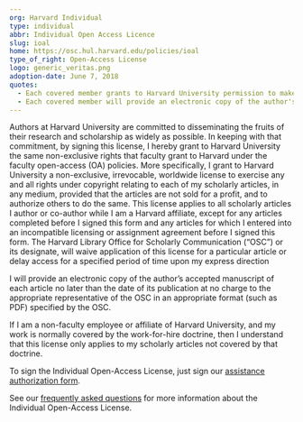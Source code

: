 ```yaml
---
org: Harvard Individual
type: individual
abbr: Individual Open Access Licence
slug: ioal
home: https://osc.hul.harvard.edu/policies/ioal
type_of_right: Open-Access License
logo: generic_veritas.png
adoption-date: June 7, 2018
quotes:
  - Each covered member grants to Harvard University permission to make available his or her scholarly articles whose subject relates to the purview of research at the Berkman Center, and to exercise the copyright in those articles.
  - Each covered member will provide an electronic copy of the author's final version of each article no later than the date of its publication.
---
```


Authors at Harvard University are committed to disseminating the fruits of their research and scholarship as widely as possible. In keeping with that commitment, by signing this license, I hereby grant to Harvard University the same non-exclusive rights that faculty grant to Harvard under the faculty open-access (OA) policies. More specifically, I grant to Harvard University a non-exclusive, irrevocable, worldwide license to exercise any and all rights under copyright relating to each of my scholarly articles, in any medium, provided that the articles are not sold for a profit, and to authorize others to do the same.  This license applies to all scholarly articles I author or co-author while I am a Harvard affiliate, except for any articles completed before I signed this form and any articles for which I entered into an incompatible licensing or assignment agreement before I signed this form. The Harvard Library Office for Scholarly Communication (“OSC”) or its designate, will waive application of this license for a particular article or delay access for a specified period of time upon my express direction

I will provide an electronic copy of the author’s accepted manuscript of each article no later than the date of its publication at no charge to the appropriate representative of the OSC in an appropriate format (such as PDF) specified by the OSC.

If I am a non-faculty employee or affiliate of Harvard University, and my work is normally covered by the work-for-hire doctrine, then I understand that this license only applies to my scholarly articles not covered by that doctrine.

To sign the Individual Open-Access License, just sign our [assistance authorization form](https://osc.hul.harvard.edu/dash/authorization/).

See our [frequently asked questions](https://osc.hul.harvard.edu/authors/faq/#individual-license) for more information about the Individual Open-Access License.
